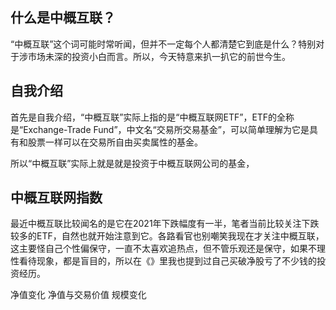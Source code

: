 ## 什么是中概互联？

“中概互联”这个词可能时常听闻，但并不一定每个人都清楚它到底是什么？特别对于涉市场未深的投资小白而言。所以，今天特意来扒一扒它的前世今生。

## 自我介绍

首先是自我介绍，“中概互联”实际上指的是“中概互联网ETF”，ETF的全称是“Exchange-Trade Fund”，中文名“交易所交易基金”，可以简单理解为它是具有和股票一样可以在交易所自由买卖属性的基金。

所以“中概互联”实际上就是就是投资于中概互联网公司的基金，


## 中概互联网指数

最近中概互联比较闻名的是它在2021年下跌幅度有一半，笔者当前比较关注下跌较多的ETF，自然也就开始注意到它。各路看官也别嘲笑我现在才关注中概互联，这主要怪自己个性偏保守，一直不太喜欢追热点，但不管乐观还是保守，如果不理性看待现象，都是盲目的，所以在《》里我也提到过自己买破净股亏了不少钱的投资经历。


净值变化
净值与交易价值
规模变化
